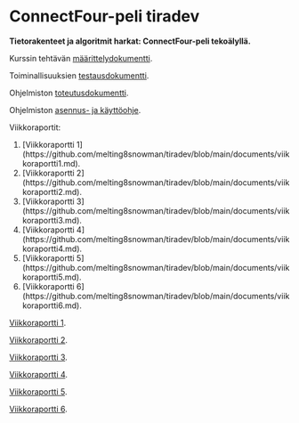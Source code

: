 # ConnectFour-peli tiradev
**Tietorakenteet ja algoritmit harkat: ConnectFour-peli tekoälyllä.**



Kurssin tehtävän [määrittelydokumentti](https://github.com/melting8snowman/tiradev/blob/main/documents/määrittelydokumentti.md).

Toiminallisuuksien [testausdokumentti](https://github.com/melting8snowman/tiradev/blob/main/documents/testausdokumentti.md).

Ohjelmiston [toteutusdokumentti](https://github.com/melting8snowman/tiradev/blob/main/documents/toteutusdokumentti.md).

Ohjelmiston [asennus- ja käyttöohje](https://github.com/melting8snowman/tiradev/blob/main/documents/käyttöohje.md).

Viikkoraportit:
<ol>
  <li> [Viikkoraportti 1](https://github.com/melting8snowman/tiradev/blob/main/documents/viikkoraportti1.md).</li>
  <li> [Viikkoraportti 2](https://github.com/melting8snowman/tiradev/blob/main/documents/viikkoraportti2.md).</li>
  <li> [Viikkoraportti 3](https://github.com/melting8snowman/tiradev/blob/main/documents/viikkoraportti3.md).</li>
  <li> [Viikkoraportti 4](https://github.com/melting8snowman/tiradev/blob/main/documents/viikkoraportti4.md).</li>
  <li> [Viikkoraportti 5](https://github.com/melting8snowman/tiradev/blob/main/documents/viikkoraportti5.md).</li>
  <li> [Viikkoraportti 6](https://github.com/melting8snowman/tiradev/blob/main/documents/viikkoraportti6.md).</li>
</ol>

[Viikkoraportti 1](https://github.com/melting8snowman/tiradev/blob/main/documents/viikkoraportti1.md).

[Viikkoraportti 2](https://github.com/melting8snowman/tiradev/blob/main/documents/viikkoraportti2.md).

[Viikkoraportti 3](https://github.com/melting8snowman/tiradev/blob/main/documents/viikkoraportti3.md).

[Viikkoraportti 4](https://github.com/melting8snowman/tiradev/blob/main/documents/viikkoraportti4.md).

[Viikkoraportti 5](https://github.com/melting8snowman/tiradev/blob/main/documents/viikkoraportti5.md).

[Viikkoraportti 6](https://github.com/melting8snowman/tiradev/blob/main/documents/viikkoraportti6.md).
